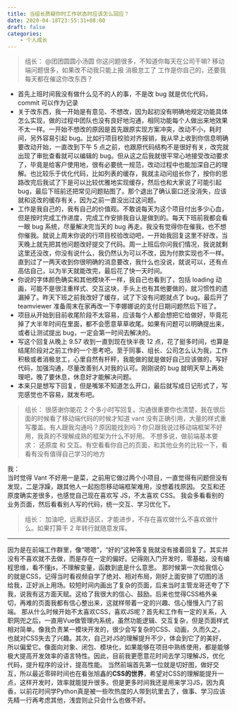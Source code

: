 ```yaml
---
title: 当组长质疑你时工作状态时应该怎么回应？
date: 2020-04-18T23:55:31+08:00
draft: false
categories:
    - 个人成长
---
```


> 组长：
> @团团圆圆小汤圆 你这问题很多，不知道你每天在公司干嘛? 移动端问题很多，如果改不动我只能上报 消极怠工了
> 工作是你自己的，还要我每天都在催这你改东西？

- 首先上班时间我没有做什么见不的人的事，不是改 bug 就是优化代码，commit 可以作为记录
- 关于改东西，我一开始是有意见、不想改，因为起初没有明确地规定功能具体怎么实现，做的过程中团队也没有良好地沟通，相同功能每个人做出来地效果不太一样。一开始不想改的原因是首先跟原实现方案冲突，改动不小，耗时间，另外容易引起 bug。比如行项目校验对齐报销，我从早上收到你信息明确要改动开始，一直改到下午 5 点之前，也跟原代码结构不是很好有关，改完就出现了审批查看就可以编辑的 bug。但从这之后我就很平常心地接受改动要求了，毕竟是给客户使用地，很有必要统一规范，改动过程中也能加深自己的理解。也比较乐于优化代码，比如列表的缓存，我就主动问组长你了，按你的思路改完后我试了下是可以比较优雅地实现缓存，然后也和大家说了可能引起 bug，最后下班前还把常见问题贴图了。那个退出了确认窗口还没消失，应该就和这改的缓存有关，因为之前一直没出过这问题。
- 工作是我自己的，我有自己的价值观。不敢说每天为这个项目付出多少心血，但是按时完成工作进度，完成工作安排我自认是做到的。每天下班前我都会看一眼 bug 系统，尽量解决完当天的 bug 再走。我没有觉得你在催我，也不想你催我。就说上周末你说的行项目校验改动吧，一开始我回复这里不好改，当天晚上就先把其他问题改好提交了代码。周一上班后你问我们情况，我说就剩这里还没改，你没有说什么，我仍然认为可以不改，因为付款实现也不一样。直到过了一两天收到你很明确的消息要改，我什么也没说，就说可以，还有点高估自己，以为半天就能改完，最后花了快一天时间。
- 你说的字体颜色确实和其他模块不一样，我自己也看到了，包括 loading 动画，可能不是很注重样式、交互这块，手头上也有其他要做的，就习惯性的遗漏掉了。昨天下班之前我改好了缓存，试了下没有问题就点了 bug。最后开了 teamviewer 准备周末在家再改一下李娜娜说的支付日期问题然后下班了。
- 项目从开始到目前收尾阶段不太容易，应该每个人都会想把它给做好，毕竟花掉了大半年时间在里面，都不会愿意草草收尾。如果有问题可以明确提出来，或者让测试提出 bug，一定会第一时间去解决的。
- 写这个回复从晚上 9.57 收到一直到现在快半夜 12 点，花了挺多时间，也算是结尾阶段对之前工作的一个思考吧。至于同事、组长、公司怎么认为我，工作积极或者消极怠工，心里自然有杆秤，我能做的就是做好自己应该做的，写好代码，加强沟通，尽量改善别人对我的认可。刚刚说的 bug 就明天早上再处理吧，晚了要休息，休息好才能解决问题。
- 本来只是想写下回复，但是嘴笨不知道怎么开口，最后就写成日记形式了，写完感觉也不容易，就发布吧。

> 组长：
> 很感谢你能花 2 个多小时写回复。沟通很重要你也清楚，我在很后面的时候看了移动端代码的时候才知道 vant 没有正确引用，大量的样式重写覆盖。有人跟我沟通吗？原因能找到吗？你只跟我说过移动端框架不好用，我真的不理解成熟的框架为什么不好用。
> 不想多说，做前端基本要求：
> 还原度 和 交互。有空看看你自己的页面，和其他业务的比较一下，看看有没有值得自己学习的地方

我：  
当时觉得 Vant 不好用一是菜，之前用它做过两个小项目，一直觉得有问题但没有发现，二是浮躁，跟其他人一起抱怨移动端框架难用，没想着找原因。
交互和还原度确实差很多，也感觉自己现在喜欢写 JS，不太喜欢 CSS。
我会多看看别的业务页面，然后看看别人写的代码，统一交互、学习优化下。

> 组长：
> 加油吧，远离舒适区，才能进步，不存在喜欢做什么不喜欢做什么。如果打算干 2 年转行就随意发挥。

---

因为是在前端工作群里，像“嗯嗯”，“好的”这种答复我就没有接着回复了。其实并没有不喜欢就不去做，而是存在一定的偏好。记得刚入门开发时，零基础，没有编程思维，看不懂js，不理解变量，函数到底是什么意思。
那时候第一次给我信心的就是CSS，记得当时看视频自学了绝对、相对布局，刚好上面安排了切图的活给我，正好派上用场。较短时间内画出了复杂的页面，后来当时主管龙哥还夸了下我，说我有这方面天赋。这给了我很大的信心、鼓励。后来也觉得CSS格外亲切，再难的页面我都有信心整出来，这就样带着一定的兴趣、信心慢慢入门了前端。
那从什么时候开始不太喜欢CSS，喜欢JS呢？首先和工作有一定的关系，入职网兜之后，一直用Vue做管理内系统，虽然功能逻辑、交互复杂，但是页面样式相对简单。像我负责某一模块开发的，很少会写复杂的CSS、动画，久而久之，也就对CSS失去了兴趣。其次，自己对JS的理解提升不少，体会到它了的美好，所以偏爱它。像面向对象、闭包、模块化，如果能够在项目中熟练使用，都是能够极大提高开发效率的语言特性。因此，目前我更愿意花时间去学习理解JS，优化代码，提升程序的设计，提高性能。
当然前端首先第一位就是切好图，做好交互，所以最近零碎时间也在看张旭鑫的**CSS的世界**，希望对CSS的理解能提升一点，这样开发时，效率就能提升很多。但是更多时间我还是用来学习JS，因为真香，以前花时间学Python真是被一些吹热度的人带到坑里去了，做事、学习应该先精一行再考虑其他，浅尝则止只会什么也做不好。
